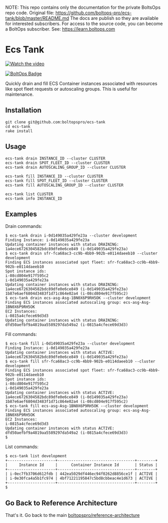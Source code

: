 <!-- note marker start -->
NOTE: This repo contains only the documentation for the private BoltsOps repo code.
Original file: https://github.com/boltops-pro/ecs-tank/blob/master/README.md
The docs are publish so they are available for interested subscribers.
For access to the source code, you can become a BoltOps subscriber.
See: https://learn.boltops.com

<!-- note marker end -->

# Ecs Tank

[![Watch the video](https://img.boltops.com/boltopspro/video-preview/tools/ecs-tank.png)](https://www.youtube.com/watch?v=mDU_Lm5xhig)

[![BoltOps Badge](https://img.boltops.com/boltops/badges/boltops-badge.png)](https://www.boltops.com)

Quickly drain and fill ECS Container instances associated with resources like spot fleet requests or autoscaling groups.  This is useful for maintenance.

## Installation

    git clone git@github.com:boltopspro/ecs-tank
    cd ecs-tank
    rake install

## Usage

    ecs-tank drain INSTANCE_ID --cluster CLUSTER
    ecs-tank drain SPOT_FLEET_ID --cluster CLUSTER
    ecs-tank drain AUTOSCALING_GROUP_ID --cluster CLUSTER

    ecs-tank fill INSTANCE_ID --cluster CLUSTER
    ecs-tank fill SPOT_FLEET_ID --cluster CLUSTER
    ecs-tank fill AUTOSCALING_GROUP_ID --cluster CLUSTER

    ecs-tank list CLUSTER
    ecs-tank info INSTANCE_ID

## Examples

Drain commands:

    $ ecs-tank drain i-0d149035a429fe23a --cluster development
    Finding Instance: i-0d149035a429fe23a
    Updating container instances with status DRAINING:
    1a4ece6726304582bdc89dfe0e6ce849 (i-0d149035a429fe23a)
    $ ecs-tank drain sfr-fca68ac3-cc9b-4bb9-902b-e0114daeeb10 --cluster development
    Finding ECS instances associated spot fleet: sfr-fca68ac3-cc9b-4bb9-902b-e0114daeeb10
    Spot instance ids:
    i-08cd804e917f595c2
    i-0d149035a429fe23a
    Updating container instances with status DRAINING:
    1a4ece6726304582bdc89dfe0e6ce849 (i-0d149035a429fe23a)
    1b87e6aef6804d3483f1d71c864e02a4 (i-08cd804e917f595c2)
    $ ecs-tank drain ecs-asg-Asg-1BN0X6P9RH5OK --cluster development
    Finding ECS instances associated autoscaling group: ecs-asg-Asg-1BN0X6P9RH5OK
    EC2 Instances:
    i-0815a4cfece69d3d3
    Updating container instances with status DRAINING:
    dfd50aefbf9a4819aa5589297da549a2 (i-0815a4cfece69d3d3)

Fill commands:

    $ ecs-tank fill i-0d149035a429fe23a --cluster development
    Finding Instance: i-0d149035a429fe23a
    Updating container instances with status ACTIVE:
    1a4ece6726304582bdc89dfe0e6ce849 (i-0d149035a429fe23a)
    $ ecs-tank fill sfr-fca68ac3-cc9b-4bb9-902b-e0114daeeb10 --cluster development
    Finding ECS instances associated spot fleet: sfr-fca68ac3-cc9b-4bb9-902b-e0114daeeb10
    Spot instance ids:
    i-08cd804e917f595c2
    i-0d149035a429fe23a
    Updating container instances with status ACTIVE:
    1a4ece6726304582bdc89dfe0e6ce849 (i-0d149035a429fe23a)
    1b87e6aef6804d3483f1d71c864e02a4 (i-08cd804e917f595c2)
    $ ecs-tank fill ecs-asg-Asg-1BN0X6P9RH5OK --cluster development
    Finding ECS instances associated autoscaling group: ecs-asg-Asg-1BN0X6P9RH5OK
    EC2 Instances:
    i-0815a4cfece69d3d3
    Updating container instances with status ACTIVE:
    dfd50aefbf9a4819aa5589297da549a2 (i-0815a4cfece69d3d3)
    $

List commands:

    $ ecs-tank list development
    +---------------------+----------------------------------+--------+
    |     Instance Id     |      Container Instance Id       | Status |
    +---------------------+----------------------------------+--------+
    | i-0ec7fb3706d612fdb | 442ea5029df446ec94f0262d8856ce1f | ACTIVE |
    | i-0e30fca4a5b1fc974 | 4bf71221195847c5bd8cbbeac4e1d673 | ACTIVE |
    +---------------------+----------------------------------+--------+
    $

## Go Back to Reference Architecture

That's it. Go back to the main [boltopspro/reference-architecture](https://github.com/boltopspro/reference-architecture/blob/master/README.md)
